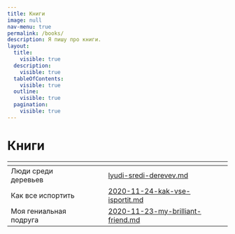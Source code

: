 ```yaml
---
title: Книги
image: null
nav-menu: true
permalink: /books/
description: Я пишу про книги.
layout:
  title:
    visible: true
  description:
    visible: true
  tableOfContents:
    visible: true
  outline:
    visible: true
  pagination:
    visible: true
---
```


# Книги

<table data-view="cards"><thead><tr><th></th><th></th><th></th><th data-hidden data-card-target data-type="content-ref"></th><th data-hidden data-card-cover data-type="files"></th></tr></thead><tbody><tr><td>Люди среди деревьев</td><td></td><td></td><td><a href="lyudi-sredi-derevev.md">lyudi-sredi-derevev.md</a></td><td></td></tr><tr><td>Как все испортить</td><td></td><td></td><td><a href="2020-11-24-kak-vse-isportit.md">2020-11-24-kak-vse-isportit.md</a></td><td></td></tr><tr><td>Моя гениальная подруга</td><td></td><td></td><td><a href="2020-11-23-my-brilliant-friend.md">2020-11-23-my-brilliant-friend.md</a></td><td></td></tr></tbody></table>
